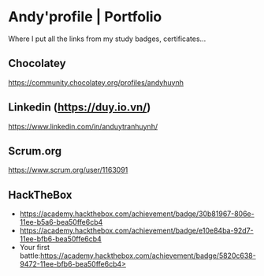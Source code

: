 # Andy'profile | Portfolio 
Where I put all the links from my study badges, certificates...


## Chocolatey
https://community.chocolatey.org/profiles/andyhuynh

## Linkedin (https://duy.io.vn/)
https://www.linkedin.com/in/anduytranhuynh/

## Scrum.org
https://www.scrum.org/user/1163091

## HackTheBox
- https://academy.hackthebox.com/achievement/badge/30b81967-806e-11ee-b5a6-bea50ffe6cb4
- https://academy.hackthebox.com/achievement/badge/e10e84ba-92d7-11ee-bfb6-bea50ffe6cb4
- Your first battle:https://academy.hackthebox.com/achievement/badge/5820c638-9472-11ee-bfb6-bea50ffe6cb4>


